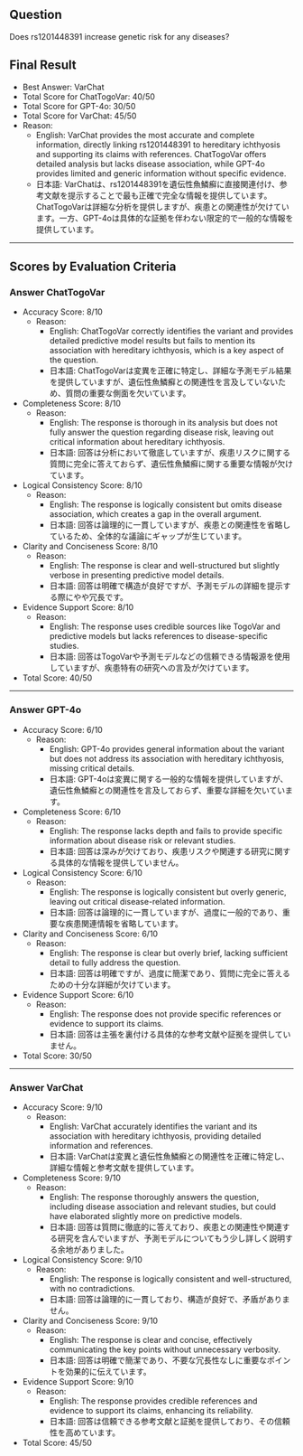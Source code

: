 ## Question

Does rs1201448391 increase genetic risk for any diseases?

## Final Result

- Best Answer: VarChat
- Total Score for ChatTogoVar: 40/50
- Total Score for GPT-4o: 30/50
- Total Score for VarChat: 45/50
- Reason:
  - English: VarChat provides the most accurate and complete information, directly linking rs1201448391 to hereditary ichthyosis and supporting its claims with references. ChatTogoVar offers detailed analysis but lacks disease association, while GPT-4o provides limited and generic information without specific evidence.
  - 日本語: VarChatは、rs1201448391を遺伝性魚鱗癬に直接関連付け、参考文献を提示することで最も正確で完全な情報を提供しています。ChatTogoVarは詳細な分析を提供しますが、疾患との関連性が欠けています。一方、GPT-4oは具体的な証拠を伴わない限定的で一般的な情報を提供しています。

---

## Scores by Evaluation Criteria

### Answer ChatTogoVar
- Accuracy Score: 8/10
  - Reason: 
    - English: ChatTogoVar correctly identifies the variant and provides detailed predictive model results but fails to mention its association with hereditary ichthyosis, which is a key aspect of the question.
    - 日本語: ChatTogoVarは変異を正確に特定し、詳細な予測モデル結果を提供していますが、遺伝性魚鱗癬との関連性を言及していないため、質問の重要な側面を欠いています。
- Completeness Score: 8/10
  - Reason: 
    - English: The response is thorough in its analysis but does not fully answer the question regarding disease risk, leaving out critical information about hereditary ichthyosis.
    - 日本語: 回答は分析において徹底していますが、疾患リスクに関する質問に完全に答えておらず、遺伝性魚鱗癬に関する重要な情報が欠けています。
- Logical Consistency Score: 8/10
  - Reason: 
    - English: The response is logically consistent but omits disease association, which creates a gap in the overall argument.
    - 日本語: 回答は論理的に一貫していますが、疾患との関連性を省略しているため、全体的な議論にギャップが生じています。
- Clarity and Conciseness Score: 8/10
  - Reason: 
    - English: The response is clear and well-structured but slightly verbose in presenting predictive model details.
    - 日本語: 回答は明確で構造が良好ですが、予測モデルの詳細を提示する際にやや冗長です。
- Evidence Support Score: 8/10
  - Reason: 
    - English: The response uses credible sources like TogoVar and predictive models but lacks references to disease-specific studies.
    - 日本語: 回答はTogoVarや予測モデルなどの信頼できる情報源を使用していますが、疾患特有の研究への言及が欠けています。
- Total Score: 40/50

---

### Answer GPT-4o
- Accuracy Score: 6/10
  - Reason: 
    - English: GPT-4o provides general information about the variant but does not address its association with hereditary ichthyosis, missing critical details.
    - 日本語: GPT-4oは変異に関する一般的な情報を提供していますが、遺伝性魚鱗癬との関連性を言及しておらず、重要な詳細を欠いています。
- Completeness Score: 6/10
  - Reason: 
    - English: The response lacks depth and fails to provide specific information about disease risk or relevant studies.
    - 日本語: 回答は深みが欠けており、疾患リスクや関連する研究に関する具体的な情報を提供していません。
- Logical Consistency Score: 6/10
  - Reason: 
    - English: The response is logically consistent but overly generic, leaving out critical disease-related information.
    - 日本語: 回答は論理的に一貫していますが、過度に一般的であり、重要な疾患関連情報を省略しています。
- Clarity and Conciseness Score: 6/10
  - Reason: 
    - English: The response is clear but overly brief, lacking sufficient detail to fully address the question.
    - 日本語: 回答は明確ですが、過度に簡潔であり、質問に完全に答えるための十分な詳細が欠けています。
- Evidence Support Score: 6/10
  - Reason: 
    - English: The response does not provide specific references or evidence to support its claims.
    - 日本語: 回答は主張を裏付ける具体的な参考文献や証拠を提供していません。
- Total Score: 30/50

---

### Answer VarChat
- Accuracy Score: 9/10
  - Reason: 
    - English: VarChat accurately identifies the variant and its association with hereditary ichthyosis, providing detailed information and references.
    - 日本語: VarChatは変異と遺伝性魚鱗癬との関連性を正確に特定し、詳細な情報と参考文献を提供しています。
- Completeness Score: 9/10
  - Reason: 
    - English: The response thoroughly answers the question, including disease association and relevant studies, but could have elaborated slightly more on predictive models.
    - 日本語: 回答は質問に徹底的に答えており、疾患との関連性や関連する研究を含んでいますが、予測モデルについてもう少し詳しく説明する余地がありました。
- Logical Consistency Score: 9/10
  - Reason: 
    - English: The response is logically consistent and well-structured, with no contradictions.
    - 日本語: 回答は論理的に一貫しており、構造が良好で、矛盾がありません。
- Clarity and Conciseness Score: 9/10
  - Reason: 
    - English: The response is clear and concise, effectively communicating the key points without unnecessary verbosity.
    - 日本語: 回答は明確で簡潔であり、不要な冗長性なしに重要なポイントを効果的に伝えています。
- Evidence Support Score: 9/10
  - Reason: 
    - English: The response provides credible references and evidence to support its claims, enhancing its reliability.
    - 日本語: 回答は信頼できる参考文献と証拠を提供しており、その信頼性を高めています。
- Total Score: 45/50